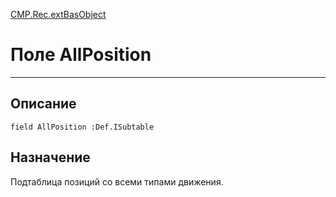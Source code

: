 ﻿---
Link: CMP.Rec.extBasObject.@AllPosition
---

<!---  Навигация
[Имя проекта](#) :
-->
[CMP.Rec.extBasObject](Default)

# Поле AllPosition
---

## Описание

    field AllPosition :Def.ISubtable

<!--
## Аргументы{#Args}

### Аргумент1

Описание аргумента 1
-->

## Назначение

Подтаблица позиций со всеми типами движения.

<!--
## Пример

    AllPosition...
-->

